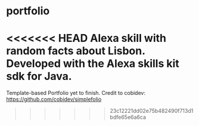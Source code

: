 # portfolio

<<<<<<< HEAD
Alexa skill with random facts about Lisbon. Developed with the Alexa skills kit sdk for Java.
=======
Template-based Portfolio yet to finish. Credit to cobidev: https://github.com/cobidev/simplefolio
>>>>>>> 23c12221dd02e75b482490f713d1bdfe65e6a6ca
